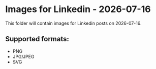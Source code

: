 # Images for Linkedin - 2026-07-16

This folder will contain images for Linkedin posts on 2026-07-16.

## Supported formats:
- PNG
- JPG/JPEG
- SVG
